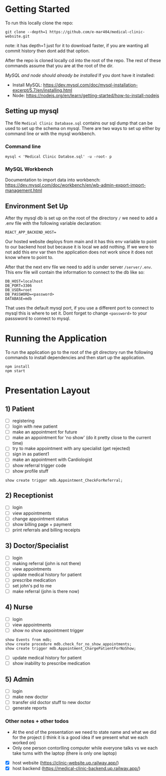 # Getting Started 
To run this locally clone the repo:

```
git clone --depth=1 https://github.com/e-mar404/medical-clinic-website.git
```

note: it has depth=1 just for it to download faster, if you are wanting all commit history then dont add that option.

After the repo is cloned locally cd into the root of the repo. The rest of these commands assume that you are at the root of the dir.

*MySQL and node should already be installed*
If you dont have it installed:
- Install MySQL: https://dev.mysql.com/doc/mysql-installation-excerpt/5.7/en/installing.html
- Node: https://nodejs.org/en/learn/getting-started/how-to-install-nodejs

## Setting up mysql

The file `Medical Clinic Database.sql` contains our sql dump that can be used to set up the schema on mysql.
There are two ways to set up either by command line or with the mysql workbench.

### Command line
```
mysql < 'Medical Clinic Databse.sql' -u -root- p
```

### MySQL Workbench
Documentation to import data into workbench: https://dev.mysql.com/doc/workbench/en/wb-admin-export-import-management.html

## Environment Set Up 
After thy mysql db is set up on the root of the directory `/` we need to add a .env file with the following variable declaration:
```
REACT_APP_BACKEND_HOST=
```

Our hosted website deploys from main and it has this env variable to point to our backend host but because it is local we add nothing. If we were to not add this env var then the application does not work since it does not know where to point to.

After that the next env file we need to add is under server `/server/.env`. This env file will contain the information to connect to the db like so:

```
DB_HOST=localhost
DB_PORT=3306
DB_USER=root
DB_PASSWORD=<password>
DATABASE=mdb
```

That uses the default mysql port, if you use a different port to connect to mysql this is where to set it. Dont forget to change `<password>` to your passsword to connect to mysql. 

# Running the Application
To run the application go to the root of the git directory run the following commands to install dependencies and then start up the application.

```
npm install
npm start
```

# Presentation Layout 
## 1) Patient 
- [ ] registering 
- [ ] login with new patient
- [ ] make an appointment for future
- [ ] make an appointment for 'no show' (do it pretty close to the current time)
- [ ] try to make appointment with any specialist (get rejected)
- [ ] sign in as patient1 
- [ ] make an appointment with Cardiologist
- [ ] show referral trigger code 
- [ ] show profile stuff

```
show create trigger mdb.Appointment_CheckForReferral;
```

## 2) Receptionist
- [ ] login
- [ ] view appointments
- [ ] change appointment status
- [ ] show billing page + payment
- [ ] print referrals and billing receipts

## 3) Doctor/Specialist
- [ ] login
- [ ] making referral (john is not there)
- [ ] view appointments
- [ ] update medical history for patient 
- [ ] prescribe medication
- [ ] set john's pd to me
- [ ] make referral (john is there now)

## 4) Nurse
- [ ] login
- [ ] view appointments
- [ ] show no show appointment trigger 

```
show Events from mdb;
show create procedure mdb.check_for_no_show_appointments;
show create trigger mdb.Appointment_ChargePatientForNoShow;
```

- [ ] update medical history for patient 
- [ ] show inability to prescribe medication

## 5) Admin
- [ ] login
- [ ] make new doctor 
- [ ] transfer old doctor stuff to new doctor
- [ ] generate reports
  
### Other notes + other todos
- At the end of the presentation we need to state name and what we did for the project (i think it is a good idea if we present what we each worked on)
- Only one person contorlling computer while everyone talks vs we each take turns with the laptop (there is only one laptop)

- [x] host website (https://clinic-website.up.railway.app/)
- [x] host backend (https://medical-clinic-backend.up.railway.app/)
